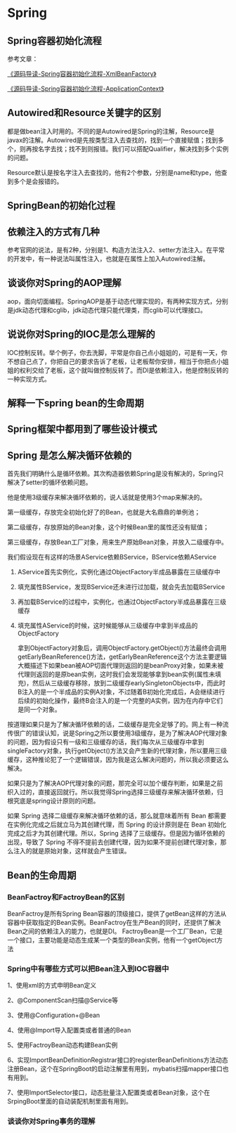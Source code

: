 # Spring



## Spring容器初始化流程

参考文章：

[《源码导读-Spring容器初始化流程-XmlBeanFactory》](https://juejin.cn/post/7328012551756283915)

[《源码导读-Spring容器初始化流程-ApplicationContext》](https://juejin.cn/post/7328012551756316683)



## Autowired和Resource关键字的区别


都是做bean注入时用的。不同的是Autowired是Spring的注解，Resource是javax的注解。Autowired是先按类型注入去查找的，找到一个直接赋值；找到多个，则再按名字去找；找不到则报错。我们可以搭配Qualifier，解决找到多个实例的问题。

Resource默认是按名字注入去查找的，他有2个参数，分别是name和type，他查到多个是会报错的。

## SpringBean的初始化过程





## 依赖注入的方式有几种

参考官网的说法，是有2种，分别是1、构造方法注入2、setter方法注入。在平常的开发中，有一种说法叫属性注入，也就是在属性上加入Autowired注解。



## 谈谈你对Spring的AOP理解

aop，面向切面编程。SpringAOP是基于动态代理实现的，有两种实现方式，分别是jdk动态代理和cglib，jdk动态代理只能代理类，而cglib可以代理接口。







## 说说你对Spring的IOC是怎么理解的

IOC控制反转。举个例子，你去洗脚，平常是你自己点小姐姐的，可是有一天，你不想自己点了，你把自己的要求告诉了老板，让老板帮你安排，相当于你把点小姐姐的权利交给了老板，这个就叫做控制反转了。而DI是依赖注入，他是控制反转的一种实现方式。







## 解释一下spring bean的生命周期







## Spring框架中都用到了哪些设计模式







## Spring 是怎么解决循环依赖的

首先我们明确什么是循环依赖。其次构造器依赖Spring是没有解决的，Spring只解决了setter的循环依赖问题。



他是使用3级缓存来解决循环依赖的，说人话就是使用3个map来解决的。

第一级缓存，存放完全初始化好了的Bean，也就是大名鼎鼎的单例池；

第二级缓存，存放原始的Bean对象，这个时候Bean里的属性还没有赋值；

第三级缓存，存放Bean工厂对象，用来生产原始Bean对象，并放入二级缓存中。



我们假设现在有这样的场景AService依赖BService，BService依赖AService

1. AService首先实例化，实例化通过ObjectFactory半成品暴露在三级缓存中

2. 填充属性BService，发现BService还未进行过加载，就会先去加载BService

3. 再加载BService的过程中，实例化，也通过ObjectFactory半成品暴露在三级缓存

4. 填充属性AService的时候，这时候能够从三级缓存中拿到半成品的ObjectFactory

   

   拿到ObjectFactory对象后，调用ObjectFactory.getObject()方法最终会调用getEarlyBeanReference()方法，getEarlyBeanReference这个方法主要逻辑大概描述下如果bean被AOP切面代理则返回的是beanProxy对象，如果未被代理则返回的是原bean实例，这时我们会发现能够拿到bean实例(属性未填充)，然后从三级缓存移除，放到二级缓存earlySingletonObjects中，而此时B注入的是一个半成品的实例A对象，不过随着B初始化完成后，A会继续进行后续的初始化操作，最终B会注入的是一个完整的A实例，因为在内存中它们是同一个对象。



按道理如果只是为了解决循环依赖的话，二级缓存是完全足够了的。网上有一种流传很广的错误认知，说是Spring之所以要使用3级缓存，是为了解决AOP代理对象的问题，因为假设只有一级和三级缓存的话，我们每次从三级缓存中拿到singleFactory对象，执行getObject()方法又会产生新的代理对象，所以要用三级缓存，这种推论犯了一个逻辑错误，因为我是这么解决问题的，所以我必须要这么解决。

如果只是为了解决AOP代理对象的问题，那完全可以加个缓存判断，如果是之前织入过的，直接返回就行。所以我觉得Spring选择三级缓存来解决循环依赖，归根究底是spring设计原则的问题。

如果 Spring 选择二级缓存来解决循环依赖的话，那么就意味着所有 Bean 都需要在实例化完成之后就立马为其创建代理，而 Spring 的设计原则是在 Bean 初始化完成之后才为其创建代理。所以，Spring 选择了三级缓存。但是因为循环依赖的出现，导致了 Spring 不得不提前去创建代理，因为如果不提前创建代理对象，那么注入的就是原始对象，这样就会产生错误。

## Bean的生命周期





### BeanFactroy和FactroyBean的区别 

BeanFactroy是所有Spring Bean容器的顶级接口，提供了getBean这样的方法从容器中获取指定的Bean实例。BeanFactroy在生产Bean的同时，还提供了解决Bean之间的依赖注入的能力，也就是DI。 FactroyBean是一个工厂Bean，它是一个接口，主要功能是动态生成某一个类型的Bean实例，他有一个getObject方法  



### Spring中有哪些方式可以把Bean注入到IOC容器中

1、使用xml的方式申明Bean定义

2、@ComponentScan扫描@Service等

3、使用@Configuration+@Bean

4、使用@Import导入配置类或者普通的Bean

5、使用FactroyBean动态构建Bean实例

6、实现ImportBeanDefinitionRegistrar接口的registerBeanDefinitions方法动态注册Bean，这个在SpringBoot的启动注解里有用到，mybatis扫描mapper接口也有用到。

7、使用ImportSelector接口，动态批量注入配置类或者Bean对象，这个在SrpingBoot里面的自动装配机制里面有用到。



### 谈谈你对Spring事务的理解